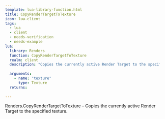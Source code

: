 ```yaml
---
template: lua-library-function.html
title: CopyRenderTargetToTexture
icon: lua-client
tags:
  - lua
  - client
  - needs-verification
  - needs-example
lua:
  library: Renders
  function: CopyRenderTargetToTexture
  realm: client
  description: "Copies the currently active Render Target to the specified texture."
  
  arguments:
    - name: "texture"
      type: Texture
  returns:
    
---
```


<div class="lua__search__keywords">
Renders.CopyRenderTargetToTexture &#x2013; Copies the currently active Render Target to the specified texture.
</div>
